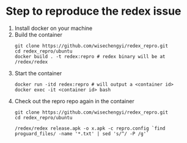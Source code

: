 Step to reproduce the redex issue
=================================

1. Install docker on your machine
2. Build the container
    ```
    git clone https://github.com/wisechengyi/redex_repro.git
    cd redex_repro/ubuntu
    docker build . -t redex:repro # redex binary will be at /redex/redex
    ```
3. Start the container
    ```
    docker run -itd redex:repro # will output a <container id>
    docker exec -it <container id> bash
    ```
4. Check out the repro repo again in the container
    ```
    git clone https://github.com/wisechengyi/redex_repro.git
    cd redex_repro/ubuntu
    
    /redex/redex release.apk -o x.apk -c repro.config `find proguard_files/ -name '*.txt' | sed 's/^/ -P /g'` 
    ```